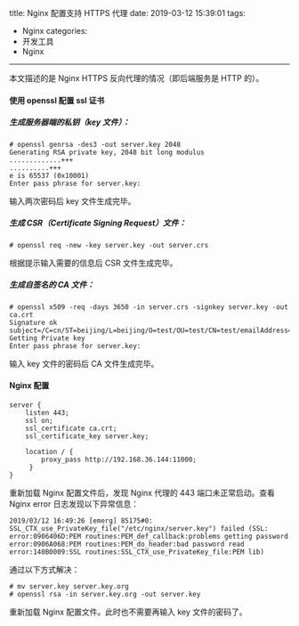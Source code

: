 title: Nginx 配置支持 HTTPS 代理
date: 2019-03-12 15:39:01
tags:
- Nginx
categories:
- 开发工具
- Nginx
---

本文描述的是 Nginx HTTPS 反向代理的情况（即后端服务是 HTTP 的）。

#### 使用 openssl 配置 ssl 证书

##### 生成服务器端的私钥（key 文件）：

    # openssl genrsa -des3 -out server.key 2048
    Generating RSA private key, 2048 bit long modulus
    .............+++
    ..........+++
    e is 65537 (0x10001)
    Enter pass phrase for server.key:

输入两次密码后 key 文件生成完毕。

##### 生成 CSR（Certificate Signing Request）文件：

    # openssl req -new -key server.key -out server.crs

根据提示输入需要的信息后 CSR 文件生成完毕。

##### 生成自签名的 CA 文件：

    # openssl x509 -req -days 3650 -in server.crs -signkey server.key -out ca.crt
    Signature ok
    subject=/C=cn/ST=beijing/L=beijing/O=test/OU=test/CN=test/emailAddress=test@test.com
    Getting Private key
    Enter pass phrase for server.key:

输入 key 文件的密码后 CA 文件生成完毕。

#### Nginx 配置

    server {
        listen 443;
        ssl on;
        ssl_certificate ca.crt;
        ssl_certificate_key server.key;

        location / {
            proxy_pass http://192.168.36.144:11000;
         }
    }

重新加载 Nginx 配置文件后，发现 Nginx 代理的 443 端口未正常启动。查看 Nginx error 日志发现以下异常信息：

    2019/03/12 16:49:26 [emerg] 85175#0: SSL_CTX_use_PrivateKey_file("/etc/nginx/server.key") failed (SSL: error:0906406D:PEM routines:PEM_def_callback:problems getting password error:0906A068:PEM routines:PEM_do_header:bad password read error:140B0009:SSL routines:SSL_CTX_use_PrivateKey_file:PEM lib)

通过以下方式解决：

    # mv server.key server.key.org
    # openssl rsa -in server.key.org -out server.key

重新加载 Nginx 配置文件。此时也不需要再输入 key 文件的密码了。
